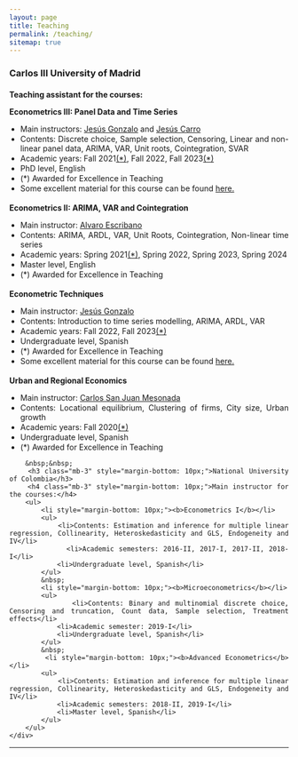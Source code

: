 ```yaml
---
layout: page
title: Teaching
permalink: /teaching/
sitemap: true
---
```

<style>
  .resume-section-content {
    text-align: justify;
  }
  .resume-section-content ul {
    list-style-type: none;
    padding-left: 0;
  }
  .resume-section-content ul ul {
    list-style-type: disc;
    padding-left: 20px;
  }
  .resume-section-content li {
    margin-bottom: 10px;
  }
  .resume-section-content ul ul li {
    margin-bottom: 1px; /* Ajusta este valor para reducir el espacio vertical */
  }
</style>

<section class="resume-section" id="teaching">
    <div class="resume-section-content">     
        <h3 class="mb-3" style="margin-bottom: 10px;">Carlos III University of Madrid</h3>
        <h4 class="mb-3" style="margin-bottom: 10px;">Teaching assistant for the courses:</h4>
        <ul>
            <li style="margin-bottom: 10px;"><b>Econometrics III: Panel Data and Time Series</b></li>
            <ul>
                <li>Main instructors: <a href="https://www.eco.uc3m.es/~jgonzalo/" target="_blank">Jesús Gonzalo</a> and <a href="https://www.eco.uc3m.es/~jcarro/" target="_blank">Jesús Carro</a></li>
                <li>Contents: Discrete choice, Sample selection, Censoring, Linear and non-linear panel data, ARIMA, VAR, Unit roots, Cointegration, SVAR</li>
                <li>Academic years: Fall 2021<a href="https://anramosr.github.io/felicitacion_2021_1_19115_v01.pdf" target="_blank">(*)</a>, Fall 2022, Fall 2023<a href="https://anramosr.github.io/felicitacion_2023_1_19115_v02.pdf" target="_blank">(*)</a></li>
                <li>PhD level, English</li>
                <li>(*) Awarded for Excellence in Teaching</li>
                <li>Some excellent material for this course can be found <a href="https://www.eco.uc3m.es/~jgonzalo/teaching/PhDTimeSeries.html" target="_blank">here.</a></li>  
            </ul>
            &nbsp;
            <li style="margin-bottom: 10px;"><b>Econometrics II: ARIMA, VAR and Cointegration</b></li>
            <ul>
                <li>Main instructor: <a href="https://sites.google.com/view/uc3m-dpto-economia" target="_blank">Alvaro Escribano</a></li>
                <li>Contents: ARIMA, ARDL, VAR, Unit Roots, Cointegration, Non-linear time series</li>
                <li>Academic years: Spring 2021<a href="https://anramosr.github.io/felicitacion_2021_2_19115_v02.pdf" target="_blank">(*)</a>, Spring 2022, Spring 2023, Spring 2024</li>
                <li>Master level, English</li>
                <li>(*) Awarded for Excellence in Teaching</li>
            </ul>
            &nbsp;
            <li style="margin-bottom: 10px;"><b>Econometric Techniques</b></li>
            <ul>
                <li>Main instructor: <a href="https://www.eco.uc3m.es/~jgonzalo/" target="_blank">Jesús Gonzalo</a></li>
                <li>Contents: Introduction to time series modelling, ARIMA, ARDL, VAR</li>
                <li>Academic years: Fall 2022, Fall 2023<a href="https://anramosr.github.io/felicitacion_2023_1_19115_v02.pdf" target="_blank">(*)</a></li>
                <li>Undergraduate level, Spanish</li>
                <li>(*) Awarded for Excellence in Teaching</li>
                <li>Some excellent material for this course can be found <a href="https://www.eco.uc3m.es/~jgonzalo/teaching/TecnicasEconometricas.html" target="_blank">here.</a></li>  
            </ul>
            &nbsp;
            <li style="margin-bottom: 10px;"><b>Urban and Regional Economics</b></li>
            <ul>
                <li>Main instructor: <a href="https://economia.uc3m.es/personal/carlos-san-juan-mesonada-2/" target="_blank">Carlos San Juan Mesonada</a></li>
                <li>Contents: Locational equilibrium, Clustering of firms, City size, Urban growth</li>
                <li>Academic years: Fall 2020<a href="https://anramosr.github.io/felicitacion_2020_1_19115_v02.pdf" target="_blank">(*)</a></li>
                <li>Undergraduate level, Spanish</li>
                <li>(*) Awarded for Excellence in Teaching</li>
            </ul>
        </ul>
        
        &nbsp;&nbsp;
        <h3 class="mb-3" style="margin-bottom: 10px;">National University of Colombia</h3>
        <h4 class="mb-3" style="margin-bottom: 10px;">Main instructor for the courses:</h4>
        <ul>
            <li style="margin-bottom: 10px;"><b>Econometrics I</b></li>
            <ul>
                <li>Contents: Estimation and inference for multiple linear regression, Collinearity, Heteroskedasticity and GLS, Endogeneity and IV</li>
                <li>Academic semesters: 2016-II, 2017-I, 2017-II, 2018-I</li>
                <li>Undergraduate level, Spanish</li>
            </ul>
            &nbsp;
            <li style="margin-bottom: 10px;"><b>Microeconometrics</b></li>
            <ul>
                <li>Contents: Binary and multinomial discrete choice, Censoring and truncation, Count data, Sample selection, Treatment effects</li>
                <li>Academic semester: 2019-I</li>
                <li>Undergraduate level, Spanish</li>
            </ul>
            &nbsp;
            <li style="margin-bottom: 10px;"><b>Advanced Econometrics</b></li>
            <ul>
                <li>Contents: Estimation and inference for multiple linear regression, Collinearity, Heteroskedasticity and GLS, Endogeneity and IV</li>
                <li>Academic semesters: 2018-II, 2019-I</li>
                <li>Master level, Spanish</li>
            </ul>
        </ul>
    </div>
</section>
<hr class="m-0" />

